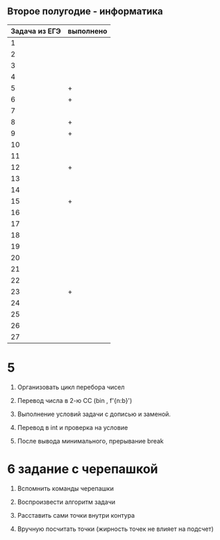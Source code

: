 ## Второе полугодие - информатика

| Задача из ЕГЭ | выполнено |
| ------ | ------ |
| 1 | |
| 2 | |
| 3 | |
| 4 | |
| 5 |+ |
| 6 |+ |
| 7 | |
| 8 | +|
| 9 | +|
| 10 | |
| 11 | |
| 12 | +|
| 13 | |
| 14 | |
| 15 |+ |
| 16 | |
| 17 | |
| 18 | |
| 19 | |
| 20 | |
| 21 | |
| 22 | |
| 23 | +|
| 24 | |
| 25 | |
| 26 | |
| 27 | |

# 5

1. Организовать цикл перебора чисел

2. Перевод числа в 2-ю СС (bin , f'{n:b}')

3. Выполнение условий задачи с дописью и заменой.

4. Перевод в int и проверка на условие

5. После вывода минимального, прерывание break

# 6 задание с черепашкой

1. Вспомнить команды черепашки

2. Воспроизвести алгоритм задачи

3. Расставить сами точки внутри контура

4. Вручную посчитать точки
(жирность точек не влияет на подсчет)

